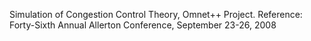 Simulation of Congestion Control Theory, Omnet++ Project.
Reference: Forty-Sixth Annual Allerton Conference, September 23-26, 2008